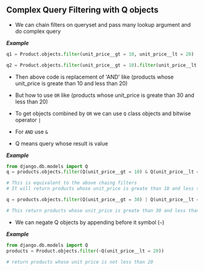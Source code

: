 ## Complex Query Filtering with Q objects

- We can chain filters on queryset and pass many lookup argument and do complex query 

___Example___

```python
q1 = Product.objects.filter(unit_price__gt = 10, unit_price__lt = 20)

q2 = Product.objects.filter(unit_price__gt = 10).filter(unit_price__lt = 20)

```
- Then above code is replacement of 'AND' like (products whose unit_price is greate than 10 and less than 20)

- But how to use `OR` like (products whose unit_price is greate than 30 and less than 20)
- To get objects combined by  `OR` we can use `Q` class objects and bitwise operator `|`
- For `AND` use `&`
- Q means query whose result is value

___Example___

```python
from django.db.models import Q
q = products.objects.filter(Q(unit_price__gt = 10) & Q(unit_price__lt = 20))

# This is equivalent to the above chaing filters
# It will return products whose unit_price is greate than 10 and less than 20

q = products.objects.filter(Q(unit_price__gt = 30) | Q(unit_price__lt = 10))

# This return products whose unit_price is greate than 30 and less than 20
```

- We can negate Q objects by appending before it symbol (`~`)

___Example___

```python 
from django.db.models import Q
products = Product.objects.filter(~Q(unit_price__lt = 20))

# return products whose unit price is not less than 20
```
